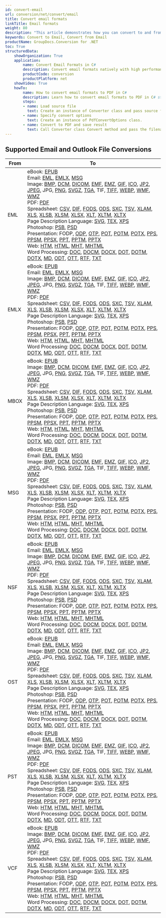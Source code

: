 ```yaml
---
id: convert-email
url: conversion/net/convert/email
title: Convert email formats
linkTitle: Email formats
weight: 80
description: "This article demonstrates how you can convert to and from email formats with couple C# code lines and GroupDocs.Conversion for .NET."
keywords: Convert to Email, Convert from Email
productName: GroupDocs.Conversion for .NET
toc: True
structuredData:
    showOrganization: True
    application:    
        name: Convert Email Formats in C#    
        description: Convert email formats natively with high performance using C# language and GroupDocs.Conversion for .NET APIs
        productCode: conversion
        productPlatform: net 
    showVideo: True
    howTo:
        name: How to convert email formats to PDF in C# 
        description: Learn how to convert email formats to PDF in C# step by step
        steps:
        - name: Load source file 
          text: Create an instance of Converter class and pass source file path as a constructor parameter. You may specify absolute or relative file path as per your requirements. 
        - name: Specify convert options 
          text: Create an instance of PdfConvertOptions class.
        - name: Convert to PDF and save result 
          text: Call Converter class Convert method and pass the filename for the converted PDF file and the PdfConvertOptions object from the previous step as parameters.
---
```


## Supported Email and Outlook File Conversions

| From | To |
| --- | --- |
| EML | eBook: [EPUB](https://docs.fileformat.com/ebook/epub/)<br/> Email: [EML](https://docs.fileformat.com/email/eml/), [EMLX](https://docs.fileformat.com/email/emlx/), [MSG](https://docs.fileformat.com/email/msg/)<br/> Image: [BMP](https://docs.fileformat.com/image/bmp/), [DCM](https://docs.fileformat.com/image/dcm/), [DICOM](https://docs.fileformat.com/image/dicom/), [EMF](https://docs.fileformat.com/image/emf/), [EMZ](https://docs.fileformat.com/image/emz/), [GIF](https://docs.fileformat.com/image/gif/), [ICO](https://docs.fileformat.com/image/ico/), [JP2](https://docs.fileformat.com/image/jp2/), [JPEG](https://docs.fileformat.com/image/jpeg/), JPG, [PNG](https://docs.fileformat.com/image/png/), [SVGZ](https://docs.fileformat.com/image/svgz/), [TGA](https://docs.fileformat.com/image/tga/), TIF, [TIFF](https://docs.fileformat.com/image/tiff/), [WEBP](https://docs.fileformat.com/image/webp/), [WMF](https://docs.fileformat.com/image/wmf/), [WMZ](https://docs.fileformat.com/image/wmz/)<br/> PDF: [PDF](https://docs.fileformat.com/view/pdf/)<br/> Spreadsheet: [CSV](https://docs.fileformat.com/spreadsheet/csv/), [DIF](https://docs.fileformat.com/spreadsheet/dif/), [FODS](https://docs.fileformat.com/spreadsheet/fods/), [ODS](https://docs.fileformat.com/spreadsheet/ods/), [SXC](https://docs.fileformat.com/spreadsheet/sxc/), [TSV](https://docs.fileformat.com/spreadsheet/tsv/), [XLAM](https://docs.fileformat.com/spreadsheet/xlam/), [XLS](https://docs.fileformat.com/spreadsheet/xls/), [XLSB](https://docs.fileformat.com/spreadsheet/xlsb/), [XLSM](https://docs.fileformat.com/spreadsheet/xlsm/), [XLSX](https://docs.fileformat.com/spreadsheet/xlsx/), [XLT](https://docs.fileformat.com/spreadsheet/xlt/), [XLTM](https://docs.fileformat.com/spreadsheet/xltm/), [XLTX](https://docs.fileformat.com/spreadsheet/xltx/)<br/> Page Description Language: [SVG](https://docs.fileformat.com/page-description-language/svg/), [TEX](https://docs.fileformat.com/page-description-language/tex/), [XPS](https://docs.fileformat.com/page-description-language/xps/)<br/> Photoshop: [PSB](https://docs.fileformat.com/image/psb/), [PSD](https://docs.fileformat.com/image/psd/)<br/> Presentation: FODP, [ODP](https://docs.fileformat.com/presentation/odp/), [OTP](https://docs.fileformat.com/presentation/otp/), [POT](https://docs.fileformat.com/presentation/pot/), [POTM](https://docs.fileformat.com/presentation/potm/), [POTX](https://docs.fileformat.com/presentation/potx/), [PPS](https://docs.fileformat.com/presentation/pps/), [PPSM](https://docs.fileformat.com/presentation/ppsm/), [PPSX](https://docs.fileformat.com/presentation/ppsx/), [PPT](https://docs.fileformat.com/presentation/ppt/), [PPTM](https://docs.fileformat.com/presentation/pptm/), [PPTX](https://docs.fileformat.com/presentation/pptx/)<br/> Web: [HTM](https://docs.fileformat.com/web/htm/), [HTML](https://docs.fileformat.com/web/html/), [MHT](https://docs.fileformat.com/web/mht/), [MHTML](https://docs.fileformat.com/web/mhtml/)<br/> Word Processing: [DOC](https://docs.fileformat.com/word-processing/doc/), [DOCM](https://docs.fileformat.com/word-processing/docm/), [DOCX](https://docs.fileformat.com/word-processing/docx/), [DOT](https://docs.fileformat.com/word-processing/dot/), [DOTM](https://docs.fileformat.com/word-processing/dotm/), [DOTX](https://docs.fileformat.com/word-processing/dotx/), [MD](https://docs.fileformat.com/word-processing/md/), [ODT](https://docs.fileformat.com/word-processing/odt/), [OTT](https://docs.fileformat.com/word-processing/ott/), [RTF](https://docs.fileformat.com/word-processing/rtf/), [TXT](https://docs.fileformat.com/word-processing/txt/)<br/>  |
| EMLX | eBook: [EPUB](https://docs.fileformat.com/ebook/epub/)<br/> Email: [EML](https://docs.fileformat.com/email/eml/), [EMLX](https://docs.fileformat.com/email/emlx/), [MSG](https://docs.fileformat.com/email/msg/)<br/> Image: [BMP](https://docs.fileformat.com/image/bmp/), [DCM](https://docs.fileformat.com/image/dcm/), [DICOM](https://docs.fileformat.com/image/dicom/), [EMF](https://docs.fileformat.com/image/emf/), [EMZ](https://docs.fileformat.com/image/emz/), [GIF](https://docs.fileformat.com/image/gif/), [ICO](https://docs.fileformat.com/image/ico/), [JP2](https://docs.fileformat.com/image/jp2/), [JPEG](https://docs.fileformat.com/image/jpeg/), JPG, [PNG](https://docs.fileformat.com/image/png/), [SVGZ](https://docs.fileformat.com/image/svgz/), [TGA](https://docs.fileformat.com/image/tga/), TIF, [TIFF](https://docs.fileformat.com/image/tiff/), [WEBP](https://docs.fileformat.com/image/webp/), [WMF](https://docs.fileformat.com/image/wmf/), [WMZ](https://docs.fileformat.com/image/wmz/)<br/> PDF: [PDF](https://docs.fileformat.com/view/pdf/)<br/> Spreadsheet: [CSV](https://docs.fileformat.com/spreadsheet/csv/), [DIF](https://docs.fileformat.com/spreadsheet/dif/), [FODS](https://docs.fileformat.com/spreadsheet/fods/), [ODS](https://docs.fileformat.com/spreadsheet/ods/), [SXC](https://docs.fileformat.com/spreadsheet/sxc/), [TSV](https://docs.fileformat.com/spreadsheet/tsv/), [XLAM](https://docs.fileformat.com/spreadsheet/xlam/), [XLS](https://docs.fileformat.com/spreadsheet/xls/), [XLSB](https://docs.fileformat.com/spreadsheet/xlsb/), [XLSM](https://docs.fileformat.com/spreadsheet/xlsm/), [XLSX](https://docs.fileformat.com/spreadsheet/xlsx/), [XLT](https://docs.fileformat.com/spreadsheet/xlt/), [XLTM](https://docs.fileformat.com/spreadsheet/xltm/), [XLTX](https://docs.fileformat.com/spreadsheet/xltx/)<br/> Page Description Language: [SVG](https://docs.fileformat.com/page-description-language/svg/), [TEX](https://docs.fileformat.com/page-description-language/tex/), [XPS](https://docs.fileformat.com/page-description-language/xps/)<br/> Photoshop: [PSB](https://docs.fileformat.com/image/psb/), [PSD](https://docs.fileformat.com/image/psd/)<br/> Presentation: FODP, [ODP](https://docs.fileformat.com/presentation/odp/), [OTP](https://docs.fileformat.com/presentation/otp/), [POT](https://docs.fileformat.com/presentation/pot/), [POTM](https://docs.fileformat.com/presentation/potm/), [POTX](https://docs.fileformat.com/presentation/potx/), [PPS](https://docs.fileformat.com/presentation/pps/), [PPSM](https://docs.fileformat.com/presentation/ppsm/), [PPSX](https://docs.fileformat.com/presentation/ppsx/), [PPT](https://docs.fileformat.com/presentation/ppt/), [PPTM](https://docs.fileformat.com/presentation/pptm/), [PPTX](https://docs.fileformat.com/presentation/pptx/)<br/> Web: [HTM](https://docs.fileformat.com/web/htm/), [HTML](https://docs.fileformat.com/web/html/), [MHT](https://docs.fileformat.com/web/mht/), [MHTML](https://docs.fileformat.com/web/mhtml/)<br/> Word Processing: [DOC](https://docs.fileformat.com/word-processing/doc/), [DOCM](https://docs.fileformat.com/word-processing/docm/), [DOCX](https://docs.fileformat.com/word-processing/docx/), [DOT](https://docs.fileformat.com/word-processing/dot/), [DOTM](https://docs.fileformat.com/word-processing/dotm/), [DOTX](https://docs.fileformat.com/word-processing/dotx/), [MD](https://docs.fileformat.com/word-processing/md/), [ODT](https://docs.fileformat.com/word-processing/odt/), [OTT](https://docs.fileformat.com/word-processing/ott/), [RTF](https://docs.fileformat.com/word-processing/rtf/), [TXT](https://docs.fileformat.com/word-processing/txt/)<br/>  |
| MBOX | eBook: [EPUB](https://docs.fileformat.com/ebook/epub/)<br/> Image: [BMP](https://docs.fileformat.com/image/bmp/), [DCM](https://docs.fileformat.com/image/dcm/), [DICOM](https://docs.fileformat.com/image/dicom/), [EMF](https://docs.fileformat.com/image/emf/), [EMZ](https://docs.fileformat.com/image/emz/), [GIF](https://docs.fileformat.com/image/gif/), [ICO](https://docs.fileformat.com/image/ico/), [JP2](https://docs.fileformat.com/image/jp2/), [JPEG](https://docs.fileformat.com/image/jpeg/), JPG, [PNG](https://docs.fileformat.com/image/png/), [SVGZ](https://docs.fileformat.com/image/svgz/), [TGA](https://docs.fileformat.com/image/tga/), TIF, [TIFF](https://docs.fileformat.com/image/tiff/), [WEBP](https://docs.fileformat.com/image/webp/), [WMF](https://docs.fileformat.com/image/wmf/), [WMZ](https://docs.fileformat.com/image/wmz/)<br/> PDF: [PDF](https://docs.fileformat.com/view/pdf/)<br/> Spreadsheet: [CSV](https://docs.fileformat.com/spreadsheet/csv/), [DIF](https://docs.fileformat.com/spreadsheet/dif/), [FODS](https://docs.fileformat.com/spreadsheet/fods/), [ODS](https://docs.fileformat.com/spreadsheet/ods/), [SXC](https://docs.fileformat.com/spreadsheet/sxc/), [TSV](https://docs.fileformat.com/spreadsheet/tsv/), [XLAM](https://docs.fileformat.com/spreadsheet/xlam/), [XLS](https://docs.fileformat.com/spreadsheet/xls/), [XLSB](https://docs.fileformat.com/spreadsheet/xlsb/), [XLSM](https://docs.fileformat.com/spreadsheet/xlsm/), [XLSX](https://docs.fileformat.com/spreadsheet/xlsx/), [XLT](https://docs.fileformat.com/spreadsheet/xlt/), [XLTM](https://docs.fileformat.com/spreadsheet/xltm/), [XLTX](https://docs.fileformat.com/spreadsheet/xltx/)<br/> Page Description Language: [SVG](https://docs.fileformat.com/page-description-language/svg/), [TEX](https://docs.fileformat.com/page-description-language/tex/), [XPS](https://docs.fileformat.com/page-description-language/xps/)<br/> Photoshop: [PSB](https://docs.fileformat.com/image/psb/), [PSD](https://docs.fileformat.com/image/psd/)<br/> Presentation: FODP, [ODP](https://docs.fileformat.com/presentation/odp/), [OTP](https://docs.fileformat.com/presentation/otp/), [POT](https://docs.fileformat.com/presentation/pot/), [POTM](https://docs.fileformat.com/presentation/potm/), [POTX](https://docs.fileformat.com/presentation/potx/), [PPS](https://docs.fileformat.com/presentation/pps/), [PPSM](https://docs.fileformat.com/presentation/ppsm/), [PPSX](https://docs.fileformat.com/presentation/ppsx/), [PPT](https://docs.fileformat.com/presentation/ppt/), [PPTM](https://docs.fileformat.com/presentation/pptm/), [PPTX](https://docs.fileformat.com/presentation/pptx/)<br/> Web: [HTM](https://docs.fileformat.com/web/htm/), [HTML](https://docs.fileformat.com/web/html/), [MHT](https://docs.fileformat.com/web/mht/), [MHTML](https://docs.fileformat.com/web/mhtml/)<br/> Word Processing: [DOC](https://docs.fileformat.com/word-processing/doc/), [DOCM](https://docs.fileformat.com/word-processing/docm/), [DOCX](https://docs.fileformat.com/word-processing/docx/), [DOT](https://docs.fileformat.com/word-processing/dot/), [DOTM](https://docs.fileformat.com/word-processing/dotm/), [DOTX](https://docs.fileformat.com/word-processing/dotx/), [MD](https://docs.fileformat.com/word-processing/md/), [ODT](https://docs.fileformat.com/word-processing/odt/), [OTT](https://docs.fileformat.com/word-processing/ott/), [RTF](https://docs.fileformat.com/word-processing/rtf/), [TXT](https://docs.fileformat.com/word-processing/txt/)<br/>  |
| MSG | eBook: [EPUB](https://docs.fileformat.com/ebook/epub/)<br/> Email: [EML](https://docs.fileformat.com/email/eml/), [EMLX](https://docs.fileformat.com/email/emlx/), [MSG](https://docs.fileformat.com/email/msg/)<br/> Image: [BMP](https://docs.fileformat.com/image/bmp/), [DCM](https://docs.fileformat.com/image/dcm/), [DICOM](https://docs.fileformat.com/image/dicom/), [EMF](https://docs.fileformat.com/image/emf/), [EMZ](https://docs.fileformat.com/image/emz/), [GIF](https://docs.fileformat.com/image/gif/), [ICO](https://docs.fileformat.com/image/ico/), [JP2](https://docs.fileformat.com/image/jp2/), [JPEG](https://docs.fileformat.com/image/jpeg/), JPG, [PNG](https://docs.fileformat.com/image/png/), [SVGZ](https://docs.fileformat.com/image/svgz/), [TGA](https://docs.fileformat.com/image/tga/), TIF, [TIFF](https://docs.fileformat.com/image/tiff/), [WEBP](https://docs.fileformat.com/image/webp/), [WMF](https://docs.fileformat.com/image/wmf/), [WMZ](https://docs.fileformat.com/image/wmz/)<br/> PDF: [PDF](https://docs.fileformat.com/view/pdf/)<br/> Spreadsheet: [CSV](https://docs.fileformat.com/spreadsheet/csv/), [DIF](https://docs.fileformat.com/spreadsheet/dif/), [FODS](https://docs.fileformat.com/spreadsheet/fods/), [ODS](https://docs.fileformat.com/spreadsheet/ods/), [SXC](https://docs.fileformat.com/spreadsheet/sxc/), [TSV](https://docs.fileformat.com/spreadsheet/tsv/), [XLAM](https://docs.fileformat.com/spreadsheet/xlam/), [XLS](https://docs.fileformat.com/spreadsheet/xls/), [XLSB](https://docs.fileformat.com/spreadsheet/xlsb/), [XLSM](https://docs.fileformat.com/spreadsheet/xlsm/), [XLSX](https://docs.fileformat.com/spreadsheet/xlsx/), [XLT](https://docs.fileformat.com/spreadsheet/xlt/), [XLTM](https://docs.fileformat.com/spreadsheet/xltm/), [XLTX](https://docs.fileformat.com/spreadsheet/xltx/)<br/> Page Description Language: [SVG](https://docs.fileformat.com/page-description-language/svg/), [TEX](https://docs.fileformat.com/page-description-language/tex/), [XPS](https://docs.fileformat.com/page-description-language/xps/)<br/> Photoshop: [PSB](https://docs.fileformat.com/image/psb/), [PSD](https://docs.fileformat.com/image/psd/)<br/> Presentation: FODP, [ODP](https://docs.fileformat.com/presentation/odp/), [OTP](https://docs.fileformat.com/presentation/otp/), [POT](https://docs.fileformat.com/presentation/pot/), [POTM](https://docs.fileformat.com/presentation/potm/), [POTX](https://docs.fileformat.com/presentation/potx/), [PPS](https://docs.fileformat.com/presentation/pps/), [PPSM](https://docs.fileformat.com/presentation/ppsm/), [PPSX](https://docs.fileformat.com/presentation/ppsx/), [PPT](https://docs.fileformat.com/presentation/ppt/), [PPTM](https://docs.fileformat.com/presentation/pptm/), [PPTX](https://docs.fileformat.com/presentation/pptx/)<br/> Web: [HTM](https://docs.fileformat.com/web/htm/), [HTML](https://docs.fileformat.com/web/html/), [MHT](https://docs.fileformat.com/web/mht/), [MHTML](https://docs.fileformat.com/web/mhtml/)<br/> Word Processing: [DOC](https://docs.fileformat.com/word-processing/doc/), [DOCM](https://docs.fileformat.com/word-processing/docm/), [DOCX](https://docs.fileformat.com/word-processing/docx/), [DOT](https://docs.fileformat.com/word-processing/dot/), [DOTM](https://docs.fileformat.com/word-processing/dotm/), [DOTX](https://docs.fileformat.com/word-processing/dotx/), [MD](https://docs.fileformat.com/word-processing/md/), [ODT](https://docs.fileformat.com/word-processing/odt/), [OTT](https://docs.fileformat.com/word-processing/ott/), [RTF](https://docs.fileformat.com/word-processing/rtf/), [TXT](https://docs.fileformat.com/word-processing/txt/)<br/>  |
| NSF | eBook: [EPUB](https://docs.fileformat.com/ebook/epub/)<br/> Email: [EML](https://docs.fileformat.com/email/eml/), [EMLX](https://docs.fileformat.com/email/emlx/), [MSG](https://docs.fileformat.com/email/msg/)<br/> Image: [BMP](https://docs.fileformat.com/image/bmp/), [DCM](https://docs.fileformat.com/image/dcm/), [DICOM](https://docs.fileformat.com/image/dicom/), [EMF](https://docs.fileformat.com/image/emf/), [EMZ](https://docs.fileformat.com/image/emz/), [GIF](https://docs.fileformat.com/image/gif/), [ICO](https://docs.fileformat.com/image/ico/), [JP2](https://docs.fileformat.com/image/jp2/), [JPEG](https://docs.fileformat.com/image/jpeg/), JPG, [PNG](https://docs.fileformat.com/image/png/), [SVGZ](https://docs.fileformat.com/image/svgz/), [TGA](https://docs.fileformat.com/image/tga/), TIF, [TIFF](https://docs.fileformat.com/image/tiff/), [WEBP](https://docs.fileformat.com/image/webp/), [WMF](https://docs.fileformat.com/image/wmf/), [WMZ](https://docs.fileformat.com/image/wmz/)<br/> PDF: [PDF](https://docs.fileformat.com/view/pdf/)<br/> Spreadsheet: [CSV](https://docs.fileformat.com/spreadsheet/csv/), [DIF](https://docs.fileformat.com/spreadsheet/dif/), [FODS](https://docs.fileformat.com/spreadsheet/fods/), [ODS](https://docs.fileformat.com/spreadsheet/ods/), [SXC](https://docs.fileformat.com/spreadsheet/sxc/), [TSV](https://docs.fileformat.com/spreadsheet/tsv/), [XLAM](https://docs.fileformat.com/spreadsheet/xlam/), [XLS](https://docs.fileformat.com/spreadsheet/xls/), [XLSB](https://docs.fileformat.com/spreadsheet/xlsb/), [XLSM](https://docs.fileformat.com/spreadsheet/xlsm/), [XLSX](https://docs.fileformat.com/spreadsheet/xlsx/), [XLT](https://docs.fileformat.com/spreadsheet/xlt/), [XLTM](https://docs.fileformat.com/spreadsheet/xltm/), [XLTX](https://docs.fileformat.com/spreadsheet/xltx/)<br/> Page Description Language: [SVG](https://docs.fileformat.com/page-description-language/svg/), [TEX](https://docs.fileformat.com/page-description-language/tex/), [XPS](https://docs.fileformat.com/page-description-language/xps/)<br/> Photoshop: [PSB](https://docs.fileformat.com/image/psb/), [PSD](https://docs.fileformat.com/image/psd/)<br/> Presentation: FODP, [ODP](https://docs.fileformat.com/presentation/odp/), [OTP](https://docs.fileformat.com/presentation/otp/), [POT](https://docs.fileformat.com/presentation/pot/), [POTM](https://docs.fileformat.com/presentation/potm/), [POTX](https://docs.fileformat.com/presentation/potx/), [PPS](https://docs.fileformat.com/presentation/pps/), [PPSM](https://docs.fileformat.com/presentation/ppsm/), [PPSX](https://docs.fileformat.com/presentation/ppsx/), [PPT](https://docs.fileformat.com/presentation/ppt/), [PPTM](https://docs.fileformat.com/presentation/pptm/), [PPTX](https://docs.fileformat.com/presentation/pptx/)<br/> Web: [HTM](https://docs.fileformat.com/web/htm/), [HTML](https://docs.fileformat.com/web/html/), [MHT](https://docs.fileformat.com/web/mht/), [MHTML](https://docs.fileformat.com/web/mhtml/)<br/> Word Processing: [DOC](https://docs.fileformat.com/word-processing/doc/), [DOCM](https://docs.fileformat.com/word-processing/docm/), [DOCX](https://docs.fileformat.com/word-processing/docx/), [DOT](https://docs.fileformat.com/word-processing/dot/), [DOTM](https://docs.fileformat.com/word-processing/dotm/), [DOTX](https://docs.fileformat.com/word-processing/dotx/), [MD](https://docs.fileformat.com/word-processing/md/), [ODT](https://docs.fileformat.com/word-processing/odt/), [OTT](https://docs.fileformat.com/word-processing/ott/), [RTF](https://docs.fileformat.com/word-processing/rtf/), [TXT](https://docs.fileformat.com/word-processing/txt/)<br/>  |
| OST | eBook: [EPUB](https://docs.fileformat.com/ebook/epub/)<br/> Email: [EML](https://docs.fileformat.com/email/eml/), [EMLX](https://docs.fileformat.com/email/emlx/), [MSG](https://docs.fileformat.com/email/msg/)<br/> Image: [BMP](https://docs.fileformat.com/image/bmp/), [DCM](https://docs.fileformat.com/image/dcm/), [DICOM](https://docs.fileformat.com/image/dicom/), [EMF](https://docs.fileformat.com/image/emf/), [EMZ](https://docs.fileformat.com/image/emz/), [GIF](https://docs.fileformat.com/image/gif/), [ICO](https://docs.fileformat.com/image/ico/), [JP2](https://docs.fileformat.com/image/jp2/), [JPEG](https://docs.fileformat.com/image/jpeg/), JPG, [PNG](https://docs.fileformat.com/image/png/), [SVGZ](https://docs.fileformat.com/image/svgz/), [TGA](https://docs.fileformat.com/image/tga/), TIF, [TIFF](https://docs.fileformat.com/image/tiff/), [WEBP](https://docs.fileformat.com/image/webp/), [WMF](https://docs.fileformat.com/image/wmf/), [WMZ](https://docs.fileformat.com/image/wmz/)<br/> PDF: [PDF](https://docs.fileformat.com/view/pdf/)<br/> Spreadsheet: [CSV](https://docs.fileformat.com/spreadsheet/csv/), [DIF](https://docs.fileformat.com/spreadsheet/dif/), [FODS](https://docs.fileformat.com/spreadsheet/fods/), [ODS](https://docs.fileformat.com/spreadsheet/ods/), [SXC](https://docs.fileformat.com/spreadsheet/sxc/), [TSV](https://docs.fileformat.com/spreadsheet/tsv/), [XLAM](https://docs.fileformat.com/spreadsheet/xlam/), [XLS](https://docs.fileformat.com/spreadsheet/xls/), [XLSB](https://docs.fileformat.com/spreadsheet/xlsb/), [XLSM](https://docs.fileformat.com/spreadsheet/xlsm/), [XLSX](https://docs.fileformat.com/spreadsheet/xlsx/), [XLT](https://docs.fileformat.com/spreadsheet/xlt/), [XLTM](https://docs.fileformat.com/spreadsheet/xltm/), [XLTX](https://docs.fileformat.com/spreadsheet/xltx/)<br/> Page Description Language: [SVG](https://docs.fileformat.com/page-description-language/svg/), [TEX](https://docs.fileformat.com/page-description-language/tex/), [XPS](https://docs.fileformat.com/page-description-language/xps/)<br/> Photoshop: [PSB](https://docs.fileformat.com/image/psb/), [PSD](https://docs.fileformat.com/image/psd/)<br/> Presentation: FODP, [ODP](https://docs.fileformat.com/presentation/odp/), [OTP](https://docs.fileformat.com/presentation/otp/), [POT](https://docs.fileformat.com/presentation/pot/), [POTM](https://docs.fileformat.com/presentation/potm/), [POTX](https://docs.fileformat.com/presentation/potx/), [PPS](https://docs.fileformat.com/presentation/pps/), [PPSM](https://docs.fileformat.com/presentation/ppsm/), [PPSX](https://docs.fileformat.com/presentation/ppsx/), [PPT](https://docs.fileformat.com/presentation/ppt/), [PPTM](https://docs.fileformat.com/presentation/pptm/), [PPTX](https://docs.fileformat.com/presentation/pptx/)<br/> Web: [HTM](https://docs.fileformat.com/web/htm/), [HTML](https://docs.fileformat.com/web/html/), [MHT](https://docs.fileformat.com/web/mht/), [MHTML](https://docs.fileformat.com/web/mhtml/)<br/> Word Processing: [DOC](https://docs.fileformat.com/word-processing/doc/), [DOCM](https://docs.fileformat.com/word-processing/docm/), [DOCX](https://docs.fileformat.com/word-processing/docx/), [DOT](https://docs.fileformat.com/word-processing/dot/), [DOTM](https://docs.fileformat.com/word-processing/dotm/), [DOTX](https://docs.fileformat.com/word-processing/dotx/), [MD](https://docs.fileformat.com/word-processing/md/), [ODT](https://docs.fileformat.com/word-processing/odt/), [OTT](https://docs.fileformat.com/word-processing/ott/), [RTF](https://docs.fileformat.com/word-processing/rtf/), [TXT](https://docs.fileformat.com/word-processing/txt/)<br/>  |
| PST | eBook: [EPUB](https://docs.fileformat.com/ebook/epub/)<br/> Email: [EML](https://docs.fileformat.com/email/eml/), [EMLX](https://docs.fileformat.com/email/emlx/), [MSG](https://docs.fileformat.com/email/msg/)<br/> Image: [BMP](https://docs.fileformat.com/image/bmp/), [DCM](https://docs.fileformat.com/image/dcm/), [DICOM](https://docs.fileformat.com/image/dicom/), [EMF](https://docs.fileformat.com/image/emf/), [EMZ](https://docs.fileformat.com/image/emz/), [GIF](https://docs.fileformat.com/image/gif/), [ICO](https://docs.fileformat.com/image/ico/), [JP2](https://docs.fileformat.com/image/jp2/), [JPEG](https://docs.fileformat.com/image/jpeg/), JPG, [PNG](https://docs.fileformat.com/image/png/), [SVGZ](https://docs.fileformat.com/image/svgz/), [TGA](https://docs.fileformat.com/image/tga/), TIF, [TIFF](https://docs.fileformat.com/image/tiff/), [WEBP](https://docs.fileformat.com/image/webp/), [WMF](https://docs.fileformat.com/image/wmf/), [WMZ](https://docs.fileformat.com/image/wmz/)<br/> PDF: [PDF](https://docs.fileformat.com/view/pdf/)<br/> Spreadsheet: [CSV](https://docs.fileformat.com/spreadsheet/csv/), [DIF](https://docs.fileformat.com/spreadsheet/dif/), [FODS](https://docs.fileformat.com/spreadsheet/fods/), [ODS](https://docs.fileformat.com/spreadsheet/ods/), [SXC](https://docs.fileformat.com/spreadsheet/sxc/), [TSV](https://docs.fileformat.com/spreadsheet/tsv/), [XLAM](https://docs.fileformat.com/spreadsheet/xlam/), [XLS](https://docs.fileformat.com/spreadsheet/xls/), [XLSB](https://docs.fileformat.com/spreadsheet/xlsb/), [XLSM](https://docs.fileformat.com/spreadsheet/xlsm/), [XLSX](https://docs.fileformat.com/spreadsheet/xlsx/), [XLT](https://docs.fileformat.com/spreadsheet/xlt/), [XLTM](https://docs.fileformat.com/spreadsheet/xltm/), [XLTX](https://docs.fileformat.com/spreadsheet/xltx/)<br/> Page Description Language: [SVG](https://docs.fileformat.com/page-description-language/svg/), [TEX](https://docs.fileformat.com/page-description-language/tex/), [XPS](https://docs.fileformat.com/page-description-language/xps/)<br/> Photoshop: [PSB](https://docs.fileformat.com/image/psb/), [PSD](https://docs.fileformat.com/image/psd/)<br/> Presentation: FODP, [ODP](https://docs.fileformat.com/presentation/odp/), [OTP](https://docs.fileformat.com/presentation/otp/), [POT](https://docs.fileformat.com/presentation/pot/), [POTM](https://docs.fileformat.com/presentation/potm/), [POTX](https://docs.fileformat.com/presentation/potx/), [PPS](https://docs.fileformat.com/presentation/pps/), [PPSM](https://docs.fileformat.com/presentation/ppsm/), [PPSX](https://docs.fileformat.com/presentation/ppsx/), [PPT](https://docs.fileformat.com/presentation/ppt/), [PPTM](https://docs.fileformat.com/presentation/pptm/), [PPTX](https://docs.fileformat.com/presentation/pptx/)<br/> Web: [HTM](https://docs.fileformat.com/web/htm/), [HTML](https://docs.fileformat.com/web/html/), [MHT](https://docs.fileformat.com/web/mht/), [MHTML](https://docs.fileformat.com/web/mhtml/)<br/> Word Processing: [DOC](https://docs.fileformat.com/word-processing/doc/), [DOCM](https://docs.fileformat.com/word-processing/docm/), [DOCX](https://docs.fileformat.com/word-processing/docx/), [DOT](https://docs.fileformat.com/word-processing/dot/), [DOTM](https://docs.fileformat.com/word-processing/dotm/), [DOTX](https://docs.fileformat.com/word-processing/dotx/), [MD](https://docs.fileformat.com/word-processing/md/), [ODT](https://docs.fileformat.com/word-processing/odt/), [OTT](https://docs.fileformat.com/word-processing/ott/), [RTF](https://docs.fileformat.com/word-processing/rtf/), [TXT](https://docs.fileformat.com/word-processing/txt/)<br/>  |
| VCF | eBook: [EPUB](https://docs.fileformat.com/ebook/epub/)<br/> Image: [BMP](https://docs.fileformat.com/image/bmp/), [DCM](https://docs.fileformat.com/image/dcm/), [DICOM](https://docs.fileformat.com/image/dicom/), [EMF](https://docs.fileformat.com/image/emf/), [EMZ](https://docs.fileformat.com/image/emz/), [GIF](https://docs.fileformat.com/image/gif/), [ICO](https://docs.fileformat.com/image/ico/), [JP2](https://docs.fileformat.com/image/jp2/), [JPEG](https://docs.fileformat.com/image/jpeg/), JPG, [PNG](https://docs.fileformat.com/image/png/), [SVGZ](https://docs.fileformat.com/image/svgz/), [TGA](https://docs.fileformat.com/image/tga/), TIF, [TIFF](https://docs.fileformat.com/image/tiff/), [WEBP](https://docs.fileformat.com/image/webp/), [WMF](https://docs.fileformat.com/image/wmf/), [WMZ](https://docs.fileformat.com/image/wmz/)<br/> PDF: [PDF](https://docs.fileformat.com/view/pdf/)<br/> Spreadsheet: [CSV](https://docs.fileformat.com/spreadsheet/csv/), [DIF](https://docs.fileformat.com/spreadsheet/dif/), [FODS](https://docs.fileformat.com/spreadsheet/fods/), [ODS](https://docs.fileformat.com/spreadsheet/ods/), [SXC](https://docs.fileformat.com/spreadsheet/sxc/), [TSV](https://docs.fileformat.com/spreadsheet/tsv/), [XLAM](https://docs.fileformat.com/spreadsheet/xlam/), [XLS](https://docs.fileformat.com/spreadsheet/xls/), [XLSB](https://docs.fileformat.com/spreadsheet/xlsb/), [XLSM](https://docs.fileformat.com/spreadsheet/xlsm/), [XLSX](https://docs.fileformat.com/spreadsheet/xlsx/), [XLT](https://docs.fileformat.com/spreadsheet/xlt/), [XLTM](https://docs.fileformat.com/spreadsheet/xltm/), [XLTX](https://docs.fileformat.com/spreadsheet/xltx/)<br/> Page Description Language: [SVG](https://docs.fileformat.com/page-description-language/svg/), [TEX](https://docs.fileformat.com/page-description-language/tex/), [XPS](https://docs.fileformat.com/page-description-language/xps/)<br/> Photoshop: [PSB](https://docs.fileformat.com/image/psb/), [PSD](https://docs.fileformat.com/image/psd/)<br/> Presentation: FODP, [ODP](https://docs.fileformat.com/presentation/odp/), [OTP](https://docs.fileformat.com/presentation/otp/), [POT](https://docs.fileformat.com/presentation/pot/), [POTM](https://docs.fileformat.com/presentation/potm/), [POTX](https://docs.fileformat.com/presentation/potx/), [PPS](https://docs.fileformat.com/presentation/pps/), [PPSM](https://docs.fileformat.com/presentation/ppsm/), [PPSX](https://docs.fileformat.com/presentation/ppsx/), [PPT](https://docs.fileformat.com/presentation/ppt/), [PPTM](https://docs.fileformat.com/presentation/pptm/), [PPTX](https://docs.fileformat.com/presentation/pptx/)<br/> Web: [HTM](https://docs.fileformat.com/web/htm/), [HTML](https://docs.fileformat.com/web/html/), [MHT](https://docs.fileformat.com/web/mht/), [MHTML](https://docs.fileformat.com/web/mhtml/)<br/> Word Processing: [DOC](https://docs.fileformat.com/word-processing/doc/), [DOCM](https://docs.fileformat.com/word-processing/docm/), [DOCX](https://docs.fileformat.com/word-processing/docx/), [DOT](https://docs.fileformat.com/word-processing/dot/), [DOTM](https://docs.fileformat.com/word-processing/dotm/), [DOTX](https://docs.fileformat.com/word-processing/dotx/), [MD](https://docs.fileformat.com/word-processing/md/), [ODT](https://docs.fileformat.com/word-processing/odt/), [OTT](https://docs.fileformat.com/word-processing/ott/), [RTF](https://docs.fileformat.com/word-processing/rtf/), [TXT](https://docs.fileformat.com/word-processing/txt/)<br/>  |
